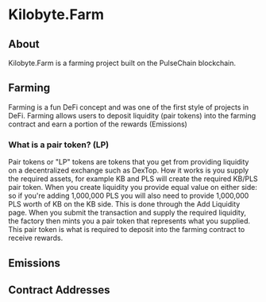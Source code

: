# Kilobyte.Farm

## About
Kilobyte.Farm is a farming project built on the PulseChain blockchain. 

## Farming
Farming is a fun DeFi concept and was one of the first style of projects in DeFi. Farming allows users to deposit liquidity (pair tokens) into the farming contract and earn a portion of the 
rewards (Emissions)

### What is a pair token? (LP)
Pair tokens or "LP" tokens are tokens that you get from providing liquidity on a decentralized exchange such as DexTop. How it works is you supply the required assets, for example KB and PLS will create the required KB/PLS pair token. When you create liquidity you provide equal value on either side: so if you're adding 1,000,000 PLS you will also need to provide 1,000,000 PLS worth of KB on the KB side. This is done through the Add Liquidity page. When you submit the transaction and supply the required liquidity, the factory then mints you a pair token that represents what you supplied. This pair token is what is required to deposit into the farming contract to receive rewards.

## Emissions

## Contract Addresses
